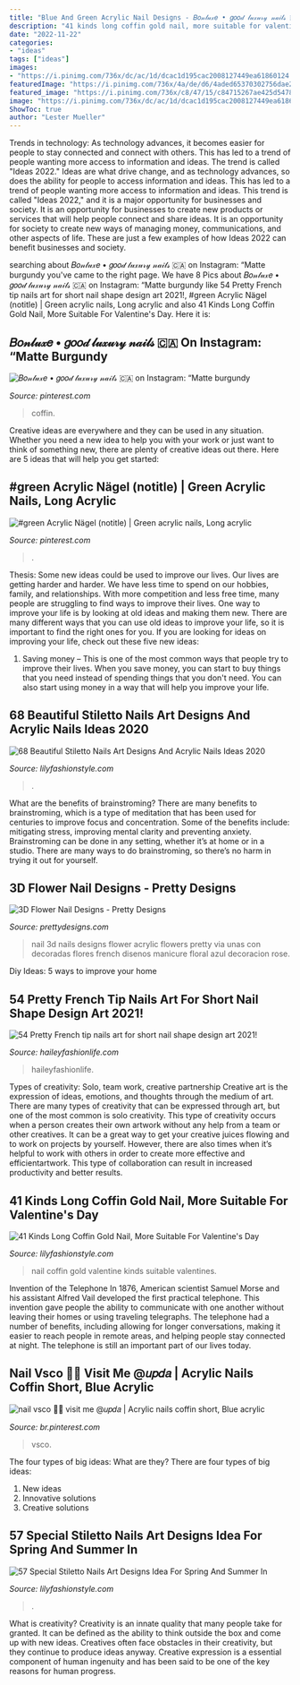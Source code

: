 ```yaml
---
title: "Blue And Green Acrylic Nail Designs - 𝐵𝑜𝓃𝓁𝓊𝓍𝑒 • 𝑔𝑜𝑜𝒹 𝓁𝓊𝓍𝓊𝓇𝓎 𝓃𝒶𝒾𝓁𝓈 🇨🇦 On Instagram: “matte Burgundy"
description: "41 kinds long coffin gold nail, more suitable for valentine&#039;s day"
date: "2022-11-22"
categories:
- "ideas"
tags: ["ideas"]
images:
- "https://i.pinimg.com/736x/dc/ac/1d/dcac1d195cac2008127449ea61860124.jpg"
featuredImage: "https://i.pinimg.com/736x/4a/de/d6/4aded65370302756dae25f9594864fa0.jpg"
featured_image: "https://i.pinimg.com/736x/c8/47/15/c84715267ae425d5478aef48fba6e3b9.jpg"
image: "https://i.pinimg.com/736x/dc/ac/1d/dcac1d195cac2008127449ea61860124.jpg"
ShowToc: true
author: "Lester Mueller"
---
```



Trends in technology:
As technology advances, it becomes easier for people to stay connected and connect with others. This has led to a trend of people wanting more access to information and ideas. 
The trend is called "Ideas 2022." Ideas are what drive change, and as technology advances, so does the ability for people to access information and ideas. This has led to a trend of people wanting more access to information and ideas. 
This trend is called "Ideas 2022," and it is a major opportunity for businesses and society. It is an opportunity for businesses to create new products or services that will help people connect and share ideas. It is an opportunity for society to create new ways of managing money, communications, and other aspects of life. 
These are just a few examples of how Ideas 2022 can benefit businesses and society.

	

		
searching about 𝐵𝑜𝓃𝓁𝓊𝓍𝑒 • 𝑔𝑜𝑜𝒹 𝓁𝓊𝓍𝓊𝓇𝓎 𝓃𝒶𝒾𝓁𝓈 🇨🇦 on Instagram: “Matte burgundy you've came to the right page. We have 8 Pics about 𝐵𝑜𝓃𝓁𝓊𝓍𝑒 • 𝑔𝑜𝑜𝒹 𝓁𝓊𝓍𝓊𝓇𝓎 𝓃𝒶𝒾𝓁𝓈 🇨🇦 on Instagram: “Matte burgundy like 54 Pretty French tip nails art for short nail shape design art 2021!, #green Acrylic Nägel (notitle) | Green acrylic nails, Long acrylic and also 41 Kinds Long Coffin Gold Nail, More Suitable For Valentine&#039;s Day. Here it is:
		
    
## 𝐵𝑜𝓃𝓁𝓊𝓍𝑒 • 𝑔𝑜𝑜𝒹 𝓁𝓊𝓍𝓊𝓇𝓎 𝓃𝒶𝒾𝓁𝓈 🇨🇦 On Instagram: “Matte Burgundy

<img loading=lazy src="https://i.pinimg.com/736x/4a/de/d6/4aded65370302756dae25f9594864fa0.jpg" onerror="this.onerror=null;this.src='https://tse3.mm.bing.net/th?id=OIP.ExIpJHH1QV7xvKlNyayFgwHaHa&amp;pid=15.1';" alt="𝐵𝑜𝓃𝓁𝓊𝓍𝑒 • 𝑔𝑜𝑜𝒹 𝓁𝓊𝓍𝓊𝓇𝓎 𝓃𝒶𝒾𝓁𝓈 🇨🇦 on Instagram: “Matte burgundy">

_Source: pinterest.com_

>coffin. 

	

Creative ideas are everywhere and they can be used in any situation. Whether you need a new idea to help you with your work or just want to think of something new, there are plenty of creative ideas out there. Here are 5 ideas that will help you get started: 

    
## #green Acrylic Nägel (notitle) | Green Acrylic Nails, Long Acrylic

<img loading=lazy src="https://i.pinimg.com/736x/c8/47/15/c84715267ae425d5478aef48fba6e3b9.jpg" onerror="this.onerror=null;this.src='https://tse2.mm.bing.net/th?id=OIP.BPk9UNiatHGVeT0R_NWfUAHaNK&amp;pid=15.1';" alt="#green Acrylic Nägel (notitle) | Green acrylic nails, Long acrylic">

_Source: pinterest.com_

>. 

	

Thesis: Some new ideas could be used to improve our lives.
Our lives are getting harder and harder. We have less time to spend on our hobbies, family, and relationships. With more competition and less free time, many people are struggling to find ways to improve their lives. One way to improve your life is by looking at old ideas and making them new. There are many different ways that you can use old ideas to improve your life, so it is important to find the right ones for you. If you are looking for ideas on improving your life, check out these five new ideas: 
1) Saving money – This is one of the most common ways that people try to improve their lives. When you save money, you can start to buy things that you need instead of spending things that you don't need. You can also start using money in a way that will help you improve your life.

    
## 68 Beautiful Stiletto Nails Art Designs And Acrylic Nails Ideas 2020

<img loading=lazy src="https://lilyfashionstyle.com/wp-content/uploads/2020/04/14-12.jpg" onerror="this.onerror=null;this.src='https://tse2.mm.bing.net/th?id=OIP.FpZfkNGoXQzcICwzTQeqWwHaKF&amp;pid=15.1';" alt="68 Beautiful Stiletto Nails Art Designs And Acrylic Nails Ideas 2020">

_Source: lilyfashionstyle.com_

>. 

	

What are the benefits of brainstroming?
There are many benefits to brainstroming, which is a type of meditation that has been used for centuries to improve focus and concentration. Some of the benefits include: mitigating stress, improving mental clarity and preventing anxiety. Brainstroming can be done in any setting, whether it’s at home or in a studio. There are many ways to do brainstroming, so there’s no harm in trying it out for yourself.

    
## 3D Flower Nail Designs - Pretty Designs

<img loading=lazy src="http://www.prettydesigns.com/wp-content/uploads/2014/07/Blue-Nails1.jpg" onerror="this.onerror=null;this.src='https://tse1.mm.bing.net/th?id=OIP.eZvL7tmTXA7OdjUkIRRcqAHaJ4&amp;pid=15.1';" alt="3D Flower Nail Designs - Pretty Designs">

_Source: prettydesigns.com_

>nail 3d nails designs flower acrylic flowers pretty via unas con decoradas flores french disenos manicure floral azul decoracion rose. 

	

Diy Ideas: 5 ways to improve your home

    
## 54 Pretty French Tip Nails Art For Short Nail Shape Design Art 2021!

<img loading=lazy src="https://haileyfashionlife.com/wp-content/uploads/2021/04/86.jpg" onerror="this.onerror=null;this.src='https://tse2.mm.bing.net/th?id=OIP.2wkiAszDCwWupF18lagvYgHaLH&amp;pid=15.1';" alt="54 Pretty French tip nails art for short nail shape design art 2021!">

_Source: haileyfashionlife.com_

>haileyfashionlife. 

	

Types of creativity: Solo, team work, creative partnership
Creative art is the expression of ideas, emotions, and thoughts through the medium of art. There are many types of creativity that can be expressed through art, but one of the most common is solo creativity. This type of creativity occurs when a person creates their own artwork without any help from a team or other creatives. It can be a great way to get your creative juices flowing and to work on projects by yourself. However, there are also times when it’s helpful to work with others in order to create more effective and efficientartwork. This type of collaboration can result in increased productivity and better results.

    
## 41 Kinds Long Coffin Gold Nail, More Suitable For Valentine&#039;s Day

<img loading=lazy src="https://lilyfashionstyle.com/wp-content/uploads/2020/02/13-3.jpg" onerror="this.onerror=null;this.src='https://tse2.mm.bing.net/th?id=OIP.wYEQM6YyW3BQo-p6AANe7QHaLL&amp;pid=15.1';" alt="41 Kinds Long Coffin Gold Nail, More Suitable For Valentine&#039;s Day">

_Source: lilyfashionstyle.com_

>nail coffin gold valentine kinds suitable valentines. 

	

Invention of the Telephone
In 1876, American scientist Samuel Morse and his assistant Alfred Vail developed the first practical telephone. This invention gave people the ability to communicate with one another without leaving their homes or using traveling telegraphs. The telephone had a number of benefits, including allowing for longer conversations, making it easier to reach people in remote areas, and helping people stay connected at night. The telephone is still an important part of our lives today.

    
## Nail Vsco 🌊🐬 Visit Me @𝑢𝑝𝑑𝑎 | Acrylic Nails Coffin Short, Blue Acrylic

<img loading=lazy src="https://i.pinimg.com/736x/dc/ac/1d/dcac1d195cac2008127449ea61860124.jpg" onerror="this.onerror=null;this.src='https://tse4.mm.bing.net/th?id=OIP.OhecscnJMtZTixLvlDCZegHaL_&amp;pid=15.1';" alt="nail vsco 🌊🐬 visit me @𝑢𝑝𝑑𝑎 | Acrylic nails coffin short, Blue acrylic">

_Source: br.pinterest.com_

>vsco. 

	

The four types of big ideas: What are they?
There are four types of big ideas: 
1. New ideas 
2. Innovative solutions 
3. Creative solutions 

    
## 57 Special Stiletto Nails Art Designs Idea For Spring And Summer In

<img loading=lazy src="https://lilyfashionstyle.com/wp-content/uploads/2020/04/22-14.jpg" onerror="this.onerror=null;this.src='https://tse4.mm.bing.net/th?id=OIP.CuKltN4Y7j7HPoa9rgdg9wHaKh&amp;pid=15.1';" alt="57 Special Stiletto Nails Art Designs Idea For Spring And Summer In">

_Source: lilyfashionstyle.com_

>. 

	

What is creativity?
Creativity is an innate quality that many people take for granted. It can be defined as the ability to think outside the box and come up with new ideas. Creatives often face obstacles in their creativity, but they continue to produce ideas anyway. Creative expression is a essential component of human ingenuity and has been said to be one of the key reasons for human progress.

